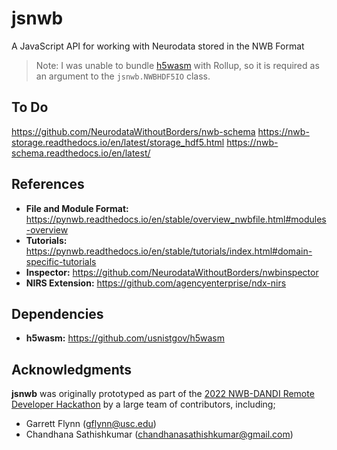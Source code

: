 # jsnwb
A JavaScript API for working with Neurodata stored in the NWB Format
> Note: I was unable to bundle [h5wasm](https://github.com/usnistgov/h5wasm) with Rollup, so it is required as an argument to the `jsnwb.NWBHDF5IO` class.


## To Do
https://github.com/NeurodataWithoutBorders/nwb-schema
https://nwb-storage.readthedocs.io/en/latest/storage_hdf5.html
https://nwb-schema.readthedocs.io/en/latest/

## References
- **File and Module Format:** https://pynwb.readthedocs.io/en/stable/overview_nwbfile.html#modules-overview
- **Tutorials:** https://pynwb.readthedocs.io/en/stable/tutorials/index.html#domain-specific-tutorials
- **Inspector:** https://github.com/NeurodataWithoutBorders/nwbinspector
- **NIRS Extension:** https://github.com/agencyenterprise/ndx-nirs


## Dependencies
- **h5wasm:** https://github.com/usnistgov/h5wasm


## Acknowledgments
**jsnwb** was originally prototyped as part of the [2022 NWB-DANDI Remote Developer Hackathon](https://neurodatawithoutborders.github.io/nwb_hackathons/HCK12_2022_Remote/) by a large team of contributors, including;
- Garrett Flynn (gflynn@usc.edu)
- Chandhana Sathishkumar (chandhanasathishkumar@gmail.com)